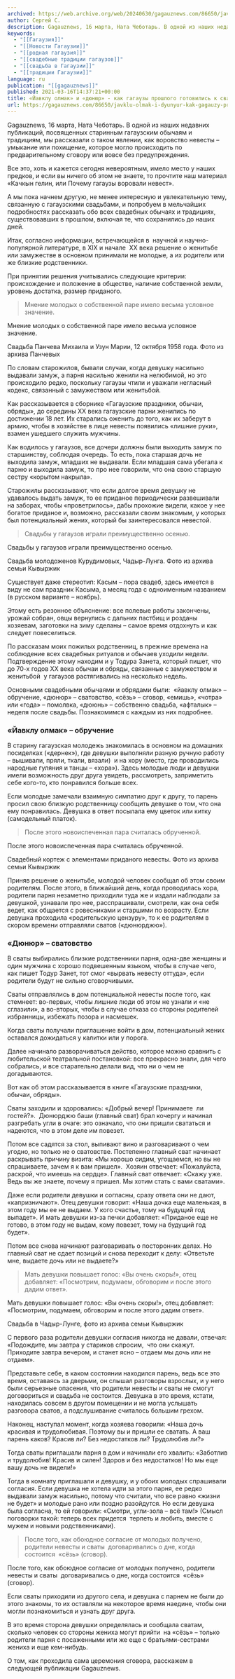```yaml
---
archived: https://web.archive.org/web/20240630/gagauznews.com/86650/javklu-olmak-i-dyunyur-kak-gagauzy-proshlogo-gotovilis-k-svadbe.html
author: Сергей С.
description: Gagauznews, 16 марта, Ната Чеботарь. В одной из наших недавних публикаций, посвященных старинным гагаузским обычаям и традициям, мы рассказали о таком явлении, как воровство невесты – умыкание или похищение, которое могло происходить по предварительному сговору или вовсе без предупреждения. Все это, хоть и кажется сегодня невероятным, имело место у наших предков, и если вы ничего об этом не знаете, то прочтите наш материал «Качкын гелин, или Почему гагаузы воровали невест». А мы пока начнем другую, не менее интересную и увлекательную тему, связанную с гагаузскими свадьбами, и попробуем в мельчайших подробностях рассказать обо всех свадебных обычаях и традициях, существовавших в прошлом, […]
keywords:
  - "[[Гагаузия]]"
  - "[[Новости Гагаузии]]"
  - "[[родная гагаузия]]"
  - "[[свадебные традиции гагаузов]]"
  - "[[свадьба в Гагаузии]]"
  - "[[традиции Гагаузии]]"
language: ru
publication: "[[gagauznews]]"
published: 2021-03-16T14:37:21+00:00
title: «Йавклу олмак» и «дюнюр» - как гагаузы прошлого готовились к свадьбе
url: https://gagauznews.com/86650/javklu-olmak-i-dyunyur-kak-gagauzy-proshlogo-gotovilis-k-svadbe.html
---
```


Gagauznews, 16 марта, Ната Чеботарь. В одной из наших недавних публикаций, посвященных старинным гагаузским обычаям и традициям, мы рассказали о таком явлении, как воровство невесты – умыкание или похищение, которое могло происходить по предварительному сговору или вовсе без предупреждения.

Все это, хоть и кажется сегодня невероятным, имело место у наших предков, и если вы ничего об этом не знаете, то прочтите наш материал «Качкын гелин, или Почему гагаузы воровали невест».

А мы пока начнем другую, не менее интересную и увлекательную тему, связанную с гагаузскими свадьбами, и попробуем в мельчайших подробностях рассказать обо всех свадебных обычаях и традициях, существовавших в прошлом, включая те, что сохранились до наших дней.

Итак, согласно информации, встречающейся в  научной и научно-популярной литературе, в XIX и начале  XX века решение о женитьбе или замужестве в основном принимали не молодые, а их родители или же близкие родственники.

При принятии решения учитывались следующие критерии: происхождение и положение в обществе, наличие собственной земли, уровень достатка, размер приданого.

> Мнение молодых о собственной паре имело весьма условное значение.

Мнение молодых о собственной паре имело весьма условное значение.

Свадьба Панчева Михаила и Узун Марии, 12 октября 1958 года. Фото из архива Панчевых

По словам старожилов, бывали случаи, когда девушку насильно выдавали замуж, а парня насильно женили на нелюбимой, но это происходило редко, поскольку гагаузы чтили и уважали негласный кодекс, связанный с замужеством или женитьбой.

Как рассказывается в сборнике «Гагаузские праздники, обычаи, обряды», до середины XX века гагаузские парни женились по достижении 18 лет. Их старались оженить до того, как их заберут в армию, чтобы в хозяйстве в лице невесты появились «лишние руки», взамен ушедшего служить мужчины.

Как водилось у гагаузов, все дочери должны были выходить замуж по старшинству, соблюдая очередь. То есть, пока старшая дочь не выходила замуж, младших не выдавали. Если младшая сама убегала к парню и выходила замуж, то про нее говорили, что она свою старшую сестру «корытом накрыла».

Старожилы рассказывают, что если долгое время девушку не удавалось выдать замуж, то ее приданое периодически развешивали на заборах, чтобы «проветрилось», дабы прохожие видели, какое у нее богатое приданое и, возможно, рассказали своим знакомым, у которых был потенциальный жених, который бы заинтересовался невестой.

> Свадьбы у гагаузов играли преимущественно осенью.

Свадьбы у гагаузов играли преимущественно осенью.

Свадьба молодоженов Курудимовых, Чадыр-Лунга. Фото из архива семьи Кывыржик

Существует даже стереотип: Касым – пора свадеб, здесь имеется в виду не сам праздник Касыма, а месяц года с одноименным названием (в русском варианте – ноябрь).

Этому есть резонное объяснение: все полевые работы закончены, урожай собран, овцы вернулись с дальних пастбищ и розданы хозяевам, заготовки на зиму сделаны – самое время отдохнуть и как следует повеселиться.

По рассказам моих пожилых родственниц, в прежние времена на соблюдение всех свадебных ритуалов и обычаев уходили недели. Подтверждение этому находим и у Тодура Занета, который пишет, что  до 70-х годов XX века обычаи и обряды, связанные с замужеством и женитьбой  у гагаузов растягивались на несколько недель.

Основными свадебными обычаями и обрядами были:  «йавклу олмак» – обручение, «дюнюр» – сватовство, «сёзь» – сговор, «емишь», «чотра» или «года» – помолвка, «дююнь» – собственно свадьба, «афталык» – неделя после свадьбы. Познакомимся с каждым из них подробнее.

### «Йавклу олмак» – обручение

В старину гагаузская молодежь знакомилась в основном на домашних посиделках («дернек»), где девушки выполняли разную ручную работу – вышивали, пряли, ткали, вязали)  и на хору (место, где проводились народные гуляния и танцы – «хора»). Здесь молодые люди и девушки имели возможность друг друга увидеть, рассмотреть, заприметить себе кого-то, кто понравился больше всех.

Если молодые замечали взаимную симпатию друг к другу, то парень просил свою близкую родственницу сообщить девушке о том, что она ему понравилась. Девушка в ответ посылала ему цветок или китку (самодельный платок).

> После этого новоиспеченная пара считалась обрученной.

После этого новоиспеченная пара считалась обрученной.

Свадебный кортеж с элементами приданого невесты. Фото из архива семьи Кывыржик

Приняв решение о женитьбе, молодой человек сообщал об этом своим родителям. После этого, в ближайший день, когда проводилась хора, родители парня незаметно приходили туда же и издали наблюдали за девушкой, узнавали про нее, расспрашивали, смотрели, как она себя ведет, как общается с ровесниками и старшими по возрасту. Если девушка проходила «родительскую цензуру», то к ее родителям в скором времени отправляли сватов («дюнюрджю»).

### «Дюнюр» – сватовство

В сваты выбирались близкие родственники парня, одна-две женщины и один мужчина с хорошо подвешенным языком, чтобы в случае чего, как пишет Тодур Занет, тот смог «вырвать невесту оттуда», если родители будут не сильно сговорчивыми.

Сваты отправлялись в дом потенциальной невесты после того, как стемнеет: во-первых, чтобы лишние люди об этом не узнали и «не сглазили», а во-вторых, чтобы в случае отказа со стороны родителей избранницы, избежать позора и насмешек.

Когда сваты получали приглашение войти в дом, потенциальный жених оставался дожидаться у калитки или у порога.

Далее начинало разворачиваться действо, которое можно сравнить с любительской театральной постановкой: все прекрасно знали, для чего собрались, и все старательно делали вид, что ни о чем не догадываются.

Вот как об этом рассказывается в книге «Гагаузские праздники, обычаи, обряды».

Сваты заходили и здоровались: «Добрый вечер! Принимаете  ли гостей?».  Дюнюрджю баши (главный сват) брал кочергу и начинал разгребать угли в очаге: это означало, что они пришли свататься и надеются, что в этом деле им повезет.

Потом все садятся за стол, выпивают вино и разговаривают о чем угодно, но только не о сватовстве. Постепенно главный сват начинает раскрывать причину визита: «Мы хорошо сидим, угощаемся, но вы не спрашиваете, зачем я к вам пришел».  Хозяин отвечает: «Пожалуйста, раскрой, что имеешь на сердце». Главный сват отвечает: «Скажу уже. Ведь вы же знаете, почему я пришел. Мы хотим стать с вами сватами».

Даже если родители девушки и согласны, сразу ответа они не дают, «капризничают». Отец девушки говорит: «Наша дочка еще маленькая, в этом году мы ее не выдаем. У кого счастье, тому на будущий год выпадет». И мать девушки из-за печки добавляет: «Приданое еще не готово, в этом году не выдам, кому повезет, тому на будущий год будет».

Потом все снова начинают разговаривать о посторонних делах. Но главный сват не сдает позиций и снова переходит к делу: «Ответьте мне, выдаете дочь или не выдаете?»

> Мать девушки повышает голос: «Вы очень скоры!», отец добавляет: «Посмотрим, подумаем, обговорим и после этого дадим ответ».

Мать девушки повышает голос: «Вы очень скоры!», отец добавляет: «Посмотрим, подумаем, обговорим и после этого дадим ответ».

Свадьба в Чадыр-Лунге, фото из архива семьи Кывыржик

С первого раза родители девушки согласия никогда не давали, отвечая: «Подождите, мы завтра у стариков спросим,  что они скажут. Приходите завтра вечером, и станет ясно – отдаем мы дочь или не отдаем».

Представьте себе, в каком состоянии находился парень, ведь все это время, оставаясь за дверьми, он слышал разговоры взрослых, и у него были серьезные опасения, что родители невесты и сваты не смогут договориться и свадьба не состоится. Девушка в это время, кстати, находилась совсем в другом помещении и не могла услышать разговора сватов, а подслушивание считалось большим грехом.

Наконец, наступал момент, когда хозяева говорили: «Наша дочь красивая и трудолюбивая. Поэтому вы и пришли ее сватать. А ваш парень каков? Красив ли? Без недостатков ли? Трудолюбив ли?»

Тогда сваты приглашали парня в дом и начинали его хвалить: «Заботлив и трудолюбив! Красив и силен! Здоров и без недостатков! Но мы еще вашу дочь не видели!»

Тогда в комнату приглашали и девушку, и у обоих молодых спрашивали согласия. Если девушка не хотела идти за этого парня, ее редко выдавали замуж насильно, потому что считали, что все равно «жизни не будет» и молодые рано или поздно разойдутся. Но если девушка была согласна, то ей говорили: «Смотри, угли-зола – всё там!» (Смысл поговорки такой: теперь всех придется  терпеть и любить, вместе с мужем и новыми родственниками).

> После того, как обоюдное согласие от молодых получено, родители невесты и сваты  договаривались о дне, когда состоится  «сёзь» (сговор).

После того, как обоюдное согласие от молодых получено, родители невесты и сваты  договаривались о дне, когда состоится  «сёзь» (сговор).

Если сваты приходили из другого села, и девушка с парнем не были до этого знакомы, то их оставляли на некоторое время наедине, чтобы они могли познакомиться и узнать друг друга.

В это время сторона девушки определялась и сообщала сватам, сколько человек со стороны жениха могут прийти  на «сёзь» – только родители парня с посаженными или же еще с братьями-сестрами жениха и еще кем-нибудь.

О том, как проходила сама церемония сговора, расскажем в следующей публикации Gagauznews.